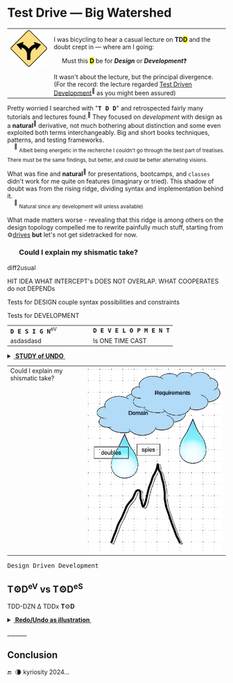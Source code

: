 # Test Drive &mdash; Big Watershed

<table><tr valign="top"><td>
<picture><img width="150px" alt="&nbsp;Y-fork: yellow" src="../../../../_rsc/_img/signs/road/Y-fork_yellow(cleanpng.com)_250px.png" title="Courtesy of www.cleanpng.com" /></picture>    
  </td><td><p>I was bicycling to hear a casual lecture on <b>TD<mark>D</mark></b> and the doubt crept in &mdash; where am I going: </p>
    <p></p>&nbsp;&nbsp;&nbsp;&nbsp;&nbsp;Must this <mark><b>D</b></mark> be for <b><i>Design</i></b> or <b><i>Development</i></b>❓</p>
It wasn't about the lecture, but the principal divergence.<br />
(For the record: the lecture regarded <a href="https://en.wikipedia.org/wiki/Test-driven_development">Test Driven Development</a><sup>🔗</sup> as you might been assured)
</td></tr></table>

Pretty worried I searched with "<samp><b>T&nbsp;D&nbsp;D</b></samp>" and retrospected fairly many tutorials and lectures found.<sup>🙋</sup> They focused on _development_ with design as a **natural**<sup>🌵</sup> derivative, not much bothering about distinction and some even exploited both terms interchangeably. Big and short books techniques, patterns, and testing frameworks.\
&nbsp;&nbsp;&nbsp;&nbsp;<sup>🙋</sup> <sub>Albeit being energetic in the recherche I couldn't go through the best part of treatises. There must be the same findings, but better, and could be better alternating visions.</sub>

What was fine and **natural**<sup>🌵</sup> for presentations, bootcamps, and `classes` didn't work for me quite on features (imaginary or tried). This shadow of doubt was from the rising ridge, dividing syntax and implementation behind it.\
&nbsp;&nbsp;&nbsp;&nbsp;<sup>🌵</sup> <sub>Natural since any development will unless available)</sub>

What made matters worse - revealing that this ridge is among others on the design topology compelled me to rewrite painfully much stuff, starting from ⚙️[drives](../../../../software/design/drive) **but** let's not get sidetracked for now.

<h3>&nbsp;&nbsp;&nbsp;&nbsp;&nbsp;&nbsp;&nbsp;Could I explain my shismatic take?</h3>

diff2usual

HIT IDEA 
WHAT INTERCEPT's DOES NOT OVERLAP. WHAT COOPERATES do not DEPENDs

Tests for DESIGN couple syntax possibilities and constraints



Tests for DEVELOPMENT 

<table><tr /><tr><td width=50%><b><samp>D E S I G N</samp></b><sup>eV</sup></td><td><b><samp>D E V E L O P M E N T</samp></b></td></tr><tr valign="top"><td>asdasdasd</td><td>
  Is ONE TIME CAST
</td></tr></table>

<details><summary><ins>&nbsp;<b>STUDY of UNDO</b>&nbsp;</ins></summary>

LINK TO PRJ

<table><tr valign="top"><td width=50%></td></tr></table>
  
</details>

<table><tr valign="top"><td>
Could I explain my shismatic take?
</td><td width="*">
<picture><img src="../../../../_rsc/_img/illus/TDD_watershed.jpg" alt="&nbsp;&nbsp;Test watershed illustration as nature" /></picture>
</td></tr></table>

<samp>Design Driven Development</samp>

## T⚙️D<sup>eV</sup> vs T⚙️D<sup>eS</sup>

TDD-DZN Δ
TDDx  **T**⚙️**D**

<details><summary><b><ins>&nbsp;Redo/Undo as illustration&nbsp;</ins></b></summary>

ADD CLICK IMAGE
[Reversible](https://github.com/Kyriosity/use-dev/tree/main/README+/projects/Rvrs)

\_______

</details>

\_______

## Conclusion



 🔚 &nbsp;🌘 kyriosity 2024...
